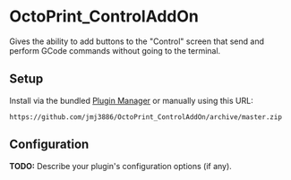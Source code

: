 # OctoPrint_ControlAddOn

Gives the ability to add buttons to the "Control" screen that send and perform GCode commands without going to the terminal.

## Setup

Install via the bundled [Plugin Manager](https://github.com/foosel/OctoPrint/wiki/Plugin:-Plugin-Manager)
or manually using this URL:

    https://github.com/jmj3886/OctoPrint_ControlAddOn/archive/master.zip

## Configuration

**TODO:** Describe your plugin's configuration options (if any).
